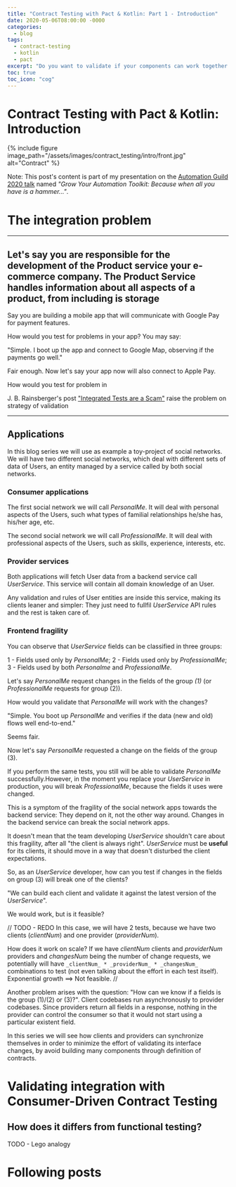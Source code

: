 ```yaml
---
title: "Contract Testing with Pact & Kotlin: Part 1 - Introduction"
date: 2020-05-06T08:00:00 -0000
categories:
  - blog
tags:
  - contract-testing
  - kotlin
  - pact
excerpt: "Do you want to validate if your components can work together without connecting them? Let's see how to it with Contract Testing"
toc: true
toc_icon: "cog"
---
```


# Contract Testing with Pact & Kotlin: Introduction

{% include figure image_path="/assets/images/contract_testing/intro/front.jpg" alt="Contract" %}

Note: This post's content is part of my presentation on the [Automation Guild 2020 talk](https://guildconferences.com/conferences/automation-2020/) named _"Grow Your Automation Toolkit: Because when all you have is a hammer..."_.

# The integration problem

-------------
Let's say you are responsible for the development of the Product service your e-commerce company. The Product Service handles information about all aspects of a product, from including is storage
-----------
Say you are building a mobile app that will communicate with Google Pay for payment features. 

How would you test for problems in your app? You may say:

"Simple. I boot up the app and connect to Google Map, observing if the payments go well."

Fair enough. Now let's say your app now will also connect to Apple Pay.

How would you test for problem in 

J. B. Rainsberger's post ["Integrated Tests are a Scam"](https://blog.thecodewhisperer.com/permalink/integrated-tests-are-a-scam) raise the problem on strategy of validation

-----------------------

## Applications

In this blog series we will use as example a toy-project of social networks. We will have two different social networks, which deal with different sets of data of Users, an entity managed by a service called by both social networks. 

### Consumer applications

The first social network we will call _PersonalMe_. It will deal with personal aspects of the Users, such what types of familial relationships he/she has, his/her age, etc.

The second social network we will call _ProfessionalMe_. It will deal with professional aspects of the Users, such as skills, experience, interests, etc.

### Provider services

Both applications will fetch User data from a backend service call _UserService_. This service will contain all domain knowledge of an User. 

Any validation and rules of User entities are inside this service, making its clients leaner and simpler: They just need to fullfil _UserService_ API rules and the rest is taken care of.

### Frontend fragility

You can observe that _UserService_ fields can be classified in three groups:

1 - Fields used only by _PersonalMe_;
2 - Fields used only by _ProfessionalMe_;
3 - Fields used by both _Personalme_ and _ProfessionalMe_.

Let's say _PersonalMe_ request changes in the fields of the group _(1)_ (or _ProfessionalMe_ requests for group (2)). 

How would you validate that _PersonalMe_ will work with the changes?

"Simple. You boot up _PersonalMe_ and verifies if the data (new and old) flows well end-to-end."

Seems fair.

Now let's say _PersonalMe_ requested a change on the fields of the group (3).

If you perform the same tests, you still will be able to validate _PersonalMe_ successfully.However, in the moment you replace your _UserService_ in production, you will break _ProfessionalMe_, because the fields it uses were changed.

This is a symptom of the fragility of the social network apps towards the backend service: They depend on it, not the other way around. Changes in the backend service can break the social network apps.

It doesn't mean that the team developing _UserService_ shouldn't care about this fragility, after all "the client is always right". _UserService_ must be **useful** for its clients, it should move in a way that doesn't disturbed the client expectations.

So, as an _UserService_ developer, how can you test if changes in the fields on group (3) will break one of the clients?

"We can build each client and validate it against the latest version of the _UserService_".

We would work, but is it feasible? 

// TODO - REDO
In this case, we will have 2 tests, because we have two clients (_clientNum_) and one provider (_providerNum_).

How does it work on scale? If we have _clientNum_ clients and _providerNum_ providers and _changesNum_ being the number of change requests, we potentially will have ```_clientNum_ * _providerNum_ * _changesNum_``` combinations to test (not even talking about the effort in each test itself). Exponential growth ==> Not feasible.
//

Another problem arises with the question: "How can we know if a fields is the group (1)/(2) or (3)?". Client codebases run asynchronously to provider codebases. Since providers return all fields in a response, nothing in the provider can control the consumer so that it would not start using a particular existent field. 

In this series we will see how clients and providers can synchronize themselves in order to minimize the effort of validating its interface changes, by avoid building many components through definition of contracts.

# Validating integration with Consumer-Driven Contract Testing

## How does it differs from functional testing?
TODO - Lego analogy

# Following posts